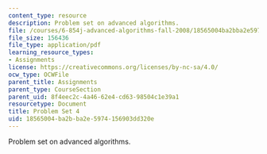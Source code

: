```yaml
---
content_type: resource
description: Problem set on advanced algorithms.
file: /courses/6-854j-advanced-algorithms-fall-2008/18565004ba2bba2e5974156903dd320e_ps4.pdf
file_size: 156436
file_type: application/pdf
learning_resource_types:
- Assignments
license: https://creativecommons.org/licenses/by-nc-sa/4.0/
ocw_type: OCWFile
parent_title: Assignments
parent_type: CourseSection
parent_uid: 8f4eec2c-4a46-62e4-cd63-98504c1e39a1
resourcetype: Document
title: Problem Set 4
uid: 18565004-ba2b-ba2e-5974-156903dd320e
---
```

Problem set on advanced algorithms.